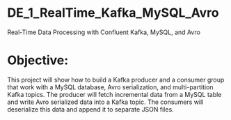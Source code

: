 # DE_1_RealTime_Kafka_MySQL_Avro
Real-Time Data Processing with Confluent Kafka, MySQL, and Avro

# Objective:
This project will show how to build a Kafka producer and a consumer group that work with a MySQL database, Avro serialization, and multi-partition Kafka topics. The producer will fetch incremental data from a MySQL table and write Avro serialized data into a Kafka topic. The consumers will deserialize this data and append it to separate JSON files.
